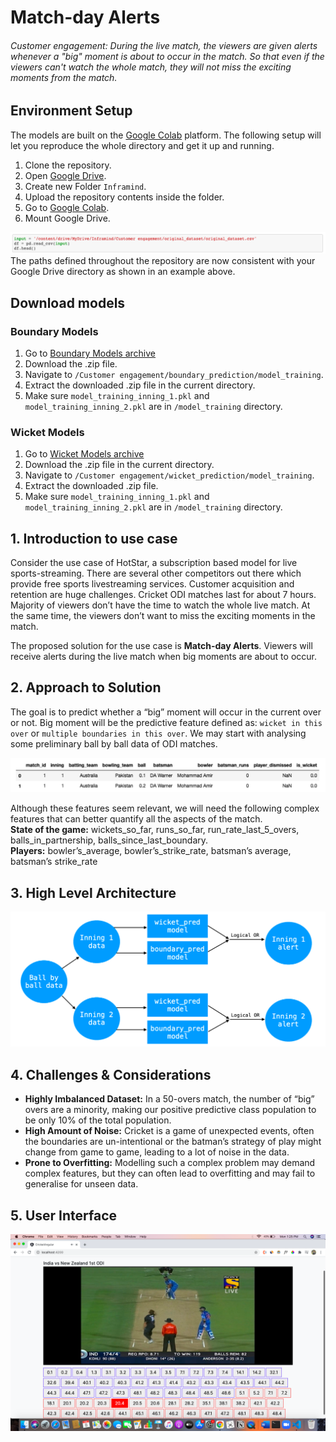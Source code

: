 # Match-day Alerts
###### Customer engagement: During the live match, the viewers are given alerts whenever a "big" moment is about to occur in the match. So that even if the viewers can't watch the whole match, they will not miss the exciting moments from the match.
## Environment Setup
The models are built on the [Google Colab](https://colab.research.google.com/) platform. The following setup will let you reproduce the whole directory and get it up and running.
1. Clone the repository.
2. Open [Google Drive](http://drive.google.com/).
3. Create new Folder `Inframind`.
4. Upload the repository contents inside the folder.
5. Go to [Google Colab](https://colab.research.google.com/).
6. Mount Google Drive.

![Enterprise AI Cycle](https://github.com/aniket-somwanshi/inframind-enterprise-ai/blob/master/Resources/md_paths.png)
The paths defined throughout the repository are now consistent with your Google Drive directory as shown in an example above.

## Download models
### Boundary Models
1. Go to [Boundary Models archive](https://drive.google.com/file/d/1dPGOSWrmUkAmkttLy7m9eVBIbbPpgqxz/view?usp=sharing)
2. Download the .zip file.
3. Navigate to `/Customer engagement/boundary_prediction/model_training`.
4. Extract the downloaded .zip file in the current directory.
5. Make sure `model_training_inning_1.pkl` and `model_training_inning_2.pkl` are in `/model_training` directory.

### Wicket Models
1. Go to [Wicket Models archive](https://drive.google.com/file/d/126Q-COcVVF0vUOLjA_UYcllGsu8Pboeu/view?usp=sharing)
2. Download the .zip file in the current directory.
3. Navigate to `/Customer engagement/wicket_prediction/model_training`.
4. Extract the downloaded .zip file.
5. Make sure `model_training_inning_1.pkl` and `model_training_inning_2.pkl` are in `/model_training` directory.

## 1. Introduction to use case
Consider the use case of HotStar, a subscription based
model for live sports-streaming. There are several other
competitors out there which provide free sports livestreaming services. Customer acquisition and retention
are huge challenges. Cricket ODI matches last for about 7
hours. Majority of viewers don’t have the time to watch
the whole live match. At the same time, the viewers don’t
want to miss the exciting moments in the match.

The proposed solution for the use case is **Match-day
Alerts**. Viewers will receive alerts during the live
match when big moments are about to occur.


## 2. Approach to Solution
The goal is to predict whether a “big” moment will occur in the current
over or not. Big moment will be the predictive feature defined as:
`wicket in this over` or `multiple boundaries in this over`.
We may start with analysing some preliminary ball by ball data of ODI
matches.

![Features](https://github.com/aniket-somwanshi/inframind-enterprise-ai/blob/master/Resources/md_features.png)

Although these features seem relevant, we will need the following complex features that can better
quantify all the aspects of the match.  
**State of the game:** wickets_so_far, runs_so_far, run_rate_last_5_overs,
balls_in_partnership, balls_since_last_boundary.  
**Players:** bowler’s_average, bowler’s_strike_rate, batsman’s average,
batsman’s strike_rate


## 3. High Level Architecture
![Enterprise AI Cycle](https://github.com/aniket-somwanshi/inframind-enterprise-ai/blob/master/Resources/md_architecture.png)


## 4. Challenges & Considerations
- **Highly Imbalanced Dataset:**
  In a 50-overs match, the number of “big” overs are a minority,
  making our positive predictive class population to be only 10% of the total population.    
- **High Amount of Noise:**
  Cricket is a game of unexpected events, often the boundaries are
  un-intentional or the batman’s strategy of play might change from
  game to game, leading to a lot of noise in the data.  
- **Prone to Overfitting:**
  Modelling such a complex problem may demand complex features, but
  they can often lead to overfitting and may fail to generalise for
  unseen data.


## 5. User Interface
![UI](https://github.com/aniket-somwanshi/inframind-enterprise-ai/blob/master/Resources/ui_md_2.png)

